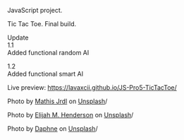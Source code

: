 JavaScript project. 

Tic Tac Toe. Final build.<br />

Update<br />
1.1<br />
Added functional random AI<br />

1.2<br />
Added functional smart AI<br />

Live preview:
https://lavaxcii.github.io/JS-Pro5-TicTacToe/<br />

Photo by <a href="https://unsplash.com/@mtsjrdl?utm_source=unsplash&utm_medium=referral&utm_content=creditCopyText">Mathis Jrdl</a> on <a href="https://unsplash.com/?utm_source=unsplash&utm_medium=referral&utm_content=creditCopyText">Unsplash</a>/<br />

Photo by <a href="https://unsplash.com/@elijahhenderson?utm_source=unsplash&utm_medium=referral&utm_content=creditCopyText">Elijah M. Henderson</a> on <a href="https://unsplash.com/?utm_source=unsplash&utm_medium=referral&utm_content=creditCopyText">Unsplash</a>/<br />

Photo by <a href="https://unsplash.com/@d_iona?utm_source=unsplash&utm_medium=referral&utm_content=creditCopyText">Daphne</a> on <a href="https://unsplash.com/?utm_source=unsplash&utm_medium=referral&utm_content=creditCopyText">Unsplash</a>/<br />
